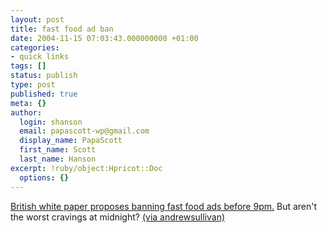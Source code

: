 ```yaml
---
layout: post
title: fast food ad ban
date: 2004-11-15 07:03:43.000000000 +01:00
categories:
- quick links
tags: []
status: publish
type: post
published: true
meta: {}
author:
  login: shanson
  email: papascott-wp@gmail.com
  display_name: PapaScott
  first_name: Scott
  last_name: Hanson
excerpt: !ruby/object:Hpricot::Doc
  options: {}
---
```

<p><a title="Telegraph | News | TV advertising ban on junk food" href="http://www.telegraph.co.uk/news/main.jhtml;sessionid=JR0M3NNEEOF3LQFIQMFCNAGAVCBQYJVC?xml=/news/2004/11/15/nad15.xml&sSheet=/portal/2004/11/15/ixportaltop.html">British white paper proposes banning fast food ads before 9pm.</a> But aren't the worst cravings at midnight? <a href="http://www.andrewsullivan.com/index.php?dish_inc=archives/2004_11_14_dish_archive.html#110049532256262310">(via andrewsullivan)</a></p>
